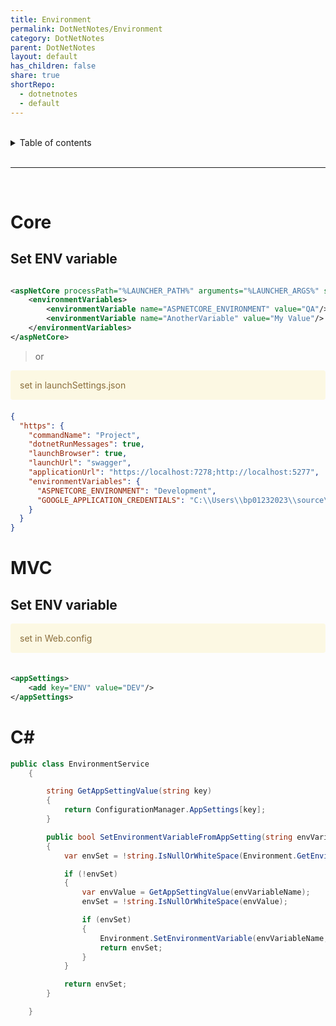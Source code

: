 ```yaml
---
title: Environment
permalink: DotNetNotes/Environment
category: DotNetNotes
parent: DotNetNotes
layout: default
has_children: false
share: true
shortRepo:
  - dotnetnotes
  - default
---
```


<br/>

<details markdown="block">    
<summary>    
Table of contents    
</summary>    
{: .text-delta }    
1. TOC    
{:toc}    
</details>

<br/>

---

<br/>

# Core

## Set ENV variable

```xml

<aspNetCore processPath="%LAUNCHER_PATH%" arguments="%LAUNCHER_ARGS%" stdoutLogEnabled="false" stdoutLogFile=".\logs\stdout" forwardWindowsAuthToken="false">
    <environmentVariables>
        <environmentVariable name="ASPNETCORE_ENVIRONMENT" value="QA"/>
        <environmentVariable name="AnotherVariable" value="My Value"/>
    </environmentVariables>
</aspNetCore>
```

> or

<div style="padding: 15px; margin-bottom: 20px; border-radius: 4px; color: #8a6d3b;; background-color: #fcf8e3; border-color: #faebcc;">            
    set in launchSettings.json       
</div>

```json
{
  "https": {
    "commandName": "Project",
    "dotnetRunMessages": true,
    "launchBrowser": true,
    "launchUrl": "swagger",
    "applicationUrl": "https://localhost:7278;http://localhost:5277",
    "environmentVariables": {
      "ASPNETCORE_ENVIRONMENT": "Development",
      "GOOGLE_APPLICATION_CREDENTIALS": "C:\\Users\\bp01232023\\source\\repos\\GoogleCloudLogging\\application_default_credentials.json"
    }
  }
}
```

# MVC

## Set ENV variable

<div style="padding: 15px; margin-bottom: 20px; border-radius: 4px; color: #8a6d3b;; background-color: #fcf8e3; border-color: #faebcc;">            
    set in Web.config       
</div>

```xml

<appSettings>
    <add key="ENV" value="DEV"/>
</appSettings>
```

# C#

```csharp
public class EnvironmentService
    {

        string GetAppSettingValue(string key)
        {
            return ConfigurationManager.AppSettings[key];
        }

        public bool SetEnvironmentVariableFromAppSetting(string envVariableName)
        {
            var envSet = !string.IsNullOrWhiteSpace(Environment.GetEnvironmentVariable(envVariableName));

            if (!envSet)
            {
                var envValue = GetAppSettingValue(envVariableName);
                envSet = !string.IsNullOrWhiteSpace(envValue);

                if (envSet)
                {
                    Environment.SetEnvironmentVariable(envVariableName, envValue);
                    return envSet;
                }
            }

            return envSet;
        }

    }
```

